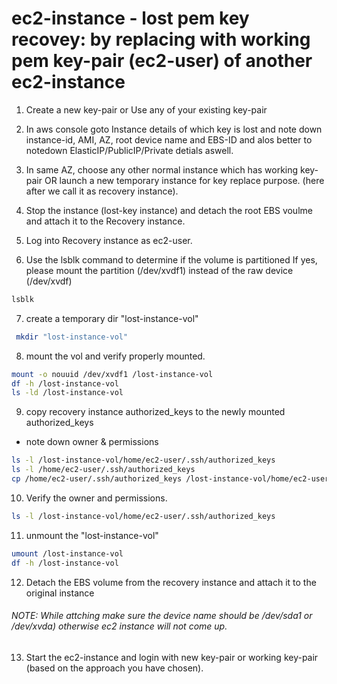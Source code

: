 # ec2-instance - lost pem key recovey: by replacing with working pem key-pair (ec2-user) of another ec2-instance

1. Create a new key-pair
or 
Use any of your existing key-pair

2. In aws console goto Instance details of which key is lost and note down instance-id, AMI, AZ, root device name and EBS-ID and alos better to notedown ElasticIP/PublicIP/Private detials aswell.

3. In same AZ, choose any other normal instance which has working key-pair OR launch a new temporary instance for key replace purpose. (here after we call it as recovery instance).

4. Stop the instance (lost-key instance) and detach the root EBS voulme and attach it to the Recovery instance.

5. Log into Recovery instance as ec2-user.

6. Use the lsblk command to determine if the volume is partitioned If yes, please mount the partition (/dev/xvdf1) instead of the raw device (/dev/xvdf)
```sh 
lsblk
```

7. create a temporary dir "lost-instance-vol"
```sh
 mkdir "lost-instance-vol"
```

8. mount the vol and verify properly mounted.
```sh
mount -o nouuid /dev/xvdf1 /lost-instance-vol
df -h /lost-instance-vol
ls -ld /lost-instance-vol
```
9. copy recovery instance authorized_keys to the newly mounted authorized_keys
- note down owner & permissions 
```sh
ls -l /lost-instance-vol/home/ec2-user/.ssh/authorized_keys
ls -l /home/ec2-user/.ssh/authorized_keys 
cp /home/ec2-user/.ssh/authorized_keys /lost-instance-vol/home/ec2-user/.ssh/authorized_keys
```
10. Verify the owner and permissions.
```sh
ls -l /lost-instance-vol/home/ec2-user/.ssh/authorized_keys
```
11. unmount the "lost-instance-vol"
```sh
umount /lost-instance-vol
df -h /lost-instance-vol
```
12. Detach the EBS volume from the recovery instance and attach it to the original instance
###### NOTE: While attching make sure the device name should be /dev/sda1 or /dev/xvda) otherwise ec2 instance will not come up.
13. Start the ec2-instance and login with new key-pair or working key-pair (based on the approach you have chosen).










 
 
